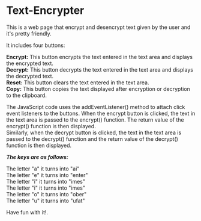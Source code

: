 # Text-Encrypter

This is a web page that encrypt and desencrypt text given by the user and it's pretty friendly.

It includes four buttons:

**Encrypt:** This button encrypts the text entered in the text area and displays the encrypted text. <br>
**Decrypt:** This button decrypts the text entered in the text area and displays the decrypted text. <br>
**Reset:** This button clears the text entered in the text area. <br>
**Copy:** This button copies the text displayed after encryption or decryption to the clipboard. <br>

The JavaScript code uses the addEventListener() method to attach click event listeners to the buttons. When the encrypt button is clicked, the text in the text area is passed to the encrypt() function. The return value of the encrypt() function is then displayed. <br>
Similarly, when the decrypt button is clicked, the text in the text area is passed to the decrypt() function and the return value of the decrypt() function is then displayed.

**_The keys are as follows:_**

The letter "a" it turns into "ai" <br>
The letter "e" it turns into "enter" <br>
The letter "i" it turns into "imes" <br>
The letter "i" it turns into "imes" <br>
The letter "o" it turns into "ober" <br>
The letter "u" it turns into "ufat" <br>

Have fun with it!.
